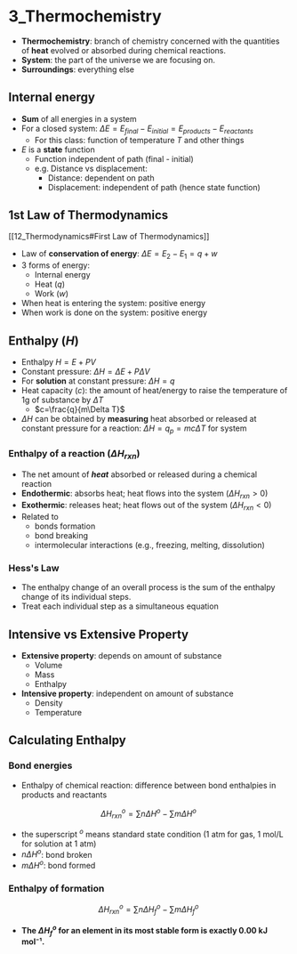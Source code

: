 # 3_Thermochemistry

- **Thermochemistry**: branch of chemistry concerned with the quantities of **heat** evolved or absorbed during chemical reactions.
- **System**: the part of the universe we are focusing on.
- **Surroundings**: everything else

## Internal energy

- **Sum** of all energies in a system
- For a closed system: $\Delta E=E_{final}-E_{initial}=E_{products}-E_{reactants}$
    - For this class: function of temperature $T$ and other things
- $E$ is a **state** function
    - Function independent of path (final - initial)
    - e.g. Distance vs displacement:
        - Distance: dependent on path
        - Displacement: independent of path (hence state function)

## 1st Law of Thermodynamics

[[12_Thermodynamics#First Law of Thermodynamics]]

- Law of **conservation of energy**: $\Delta E=E_2-E_1=q+w$
- 3 forms of energy:
    - Internal energy
    - Heat ($q$)
    - Work ($w$)
- When heat is entering the system: positive energy
- When work is done on the system: positive energy

## Enthalpy ($H$)

- Enthalpy $H=E+PV$
- Constant pressure: $\Delta H=\Delta E+P\Delta V$
- For **solution** at constant pressure: $\Delta H=q$
- Heat capacity ($c$): the amount of heat/energy to raise the temperature of 1g of substance by $\Delta T$
    - $c=\frac{q}{m\Delta T}$
- $\Delta H$ can be obtained by **measuring** heat absorbed or released at constant pressure for a reaction: $\Delta H=q_p=mc\Delta T$ for system

### Enthalpy of a reaction ($\Delta H_{rxn}$)

- The net amount of **_heat_** absorbed or released during a chemical reaction
- **Endothermic**: absorbs heat; heat flows into the system ($ΔH_{rxn} > 0$)
- **Exothermic**: releases heat; heat flows out of the system ($ΔH_{rxn} < 0$)
- Related to
    - bonds formation
    - bond breaking
    - intermolecular interactions (e.g., freezing, melting, dissolution)

### Hess's Law

- The enthalpy change of an overall process is the sum of the enthalpy change of its individual steps.
- Treat each individual step as a simultaneous equation

## Intensive vs Extensive Property

- **Extensive property**: depends on amount of substance
    - Volume
    - Mass
    - Enthalpy
- **Intensive property**: independent on amount of substance
    - Density
    - Temperature

## Calculating Enthalpy

### Bond energies

- Enthalpy of chemical reaction: difference between bond enthalpies in products and reactants

$$
\Delta H_{rxn}^{o}=\sum n\Delta H^o-\sum m\Delta H^o
$$

- the superscript $^o$ means standard state condition (1 atm for gas, 1 mol/L for solution at 1 atm)
- $n\Delta H^o$: bond broken
- $m\Delta H^o$: bond formed

### Enthalpy of formation

$$
\Delta H_{rxn}^{o}=\sum n\Delta H_f^o-\sum m\Delta H_f^o
$$

- **The $ΔH_f^o$ for an element in its most stable form is exactly 0.00 kJ mol⁻¹.**
